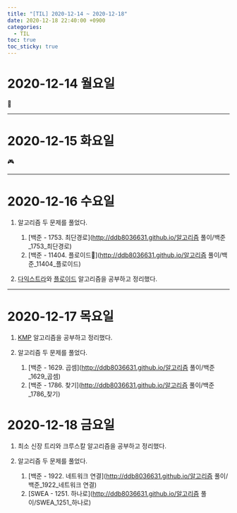 ```yaml
---
title: "[TIL] 2020-12-14 ~ 2020-12-18"
date: 2020-12-18 22:40:00 +0900
categories:
  - TIL
toc: true
toc_sticky: true
---
```


# 2020-12-14 월요일

🙉

---

# 2020-12-15 화요일

🎮

---

# 2020-12-16 수요일

1. 알고리즘 두 문제를 풀었다.

   1. [백준 - 1753. 최단경로](http://ddb8036631.github.io/알고리즘 풀이/백준_1753_최단경로)
   2. [백준 - 11404. 플로이드](http://ddb8036631.github.io/알고리즘 풀이/백준_11404_플로이드)

2. [다익스트라](http://ddb8036631.github.io/알고리즘/다익스트라)와 [플로이드](http://ddb8036631.github.io/알고리즘/플로이드-워셜) 알고리즘을 공부하고 정리했다.

---

# 2020-12-17 목요일

1. [KMP](http://ddb8036631.github.io/알고리즘/KMP1) 알고리즘을 공부하고 정리했다.

2. 알고리즘 두 문제를 풀었다.
   1. [백준 - 1629. 곱셈](http://ddb8036631.github.io/알고리즘 풀이/백준_1629_곱셈)
   2. [백준 - 1786. 찾기](http://ddb8036631.github.io/알고리즘 풀이/백준_1786_찾기)

# 2020-12-18 금요일

1. 최소 신장 트리와 크루스칼 알고리즘을 공부하고 정리했다.

2. 알고리즘 두 문제를 풀었다.
    1. [백준 - 1922. 네트워크 연결](http://ddb8036631.github.io/알고리즘 풀이/백준_1922_네트워크 연결)
    2. [SWEA - 1251. 하나로](http://ddb8036631.github.io/알고리즘 풀이/SWEA_1251_하나로)
